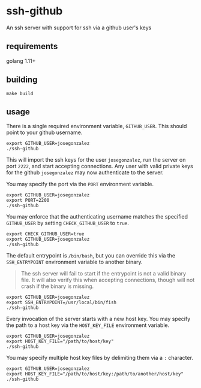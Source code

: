 # ssh-github

An ssh server with support for ssh via a github user's keys

## requirements

golang 1.11+

## building

```shell
make build
```

## usage

There is a single required environment variable, `GITHUB_USER`. This should point to your github username.

```shell
export GITHUB_USER=josegonzalez
./ssh-github
```

This will import the ssh keys for the user `josegonzalez`, run the server on port `2222`, and start accepting connections. Any user with valid private keys for the github `josegonzalez` may now authenticate to the server.

You may specify the port via the `PORT` environment variable.

```shell
export GITHUB_USER=josegonzalez
export PORT=2200
./ssh-github
```

You may enforce that the authenticating username matches the specified `GITHUB_USER` by setting `CHECK_GITHUB_USER` to `true`.

```shell
export CHECK_GITHUB_USER=true
export GITHUB_USER=josegonzalez
./ssh-github
```

The default entrypoint is `/bin/bash`, but you can override this via the `SSH_ENTRYPOINT` environment variable to another binary. 

> The ssh server will fail to start if the entrypoint is not a valid binary file. It will also verify this when accepting connections, though will not crash if the binary is missing.

```shell
export GITHUB_USER=josegonzalez
export SSH_ENTRYPOINT=/usr/local/bin/fish
./ssh-github
```

Every invocation of the server starts with a new host key. You may specify the path to a host key via the `HOST_KEY_FILE` environment variable.

```shell
export GITHUB_USER=josegonzalez
export HOST_KEY_FILE="/path/to/host/key"
./ssh-github
```

You may specify multiple host key files by delimiting them via a `:` character.

```shell
export GITHUB_USER=josegonzalez
export HOST_KEY_FILE="/path/to/host/key:/path/to/another/host/key"
./ssh-github
```
